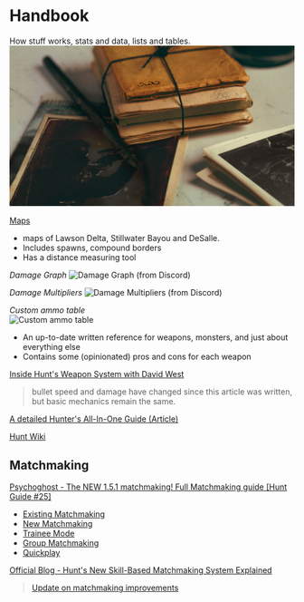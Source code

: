 # Handbook
How stuff works, stats and data, lists and tables. 
![Handbook](/assets/img/blogs/Blog_huntshowdown.com_1920_x_108031.jpg)

[Maps](https://hunt-map.info/)
* maps of Lawson Delta, Stillwater Bayou and DeSalle. 
* Includes spawns, compound borders
* Has a distance measuring tool

*Damage Graph*
![Damage Graph](https://media.discordapp.net/attachments/350202864242655234/692790654593400903/projectile_drop_new.png?width=1348&height=843) (from Discord)

*Damage Multipliers*
![Damage Multipliers](https://media.discordapp.net/attachments/350202864242655234/692799272017461315/27.jpg?width=1499&height=843) (from Discord)

*Custom ammo table*  
![Custom ammo table](https://i.imgur.com/2PmOI0v.png)

* An up-to-date written reference for weapons, monsters, and just about everything else
* Contains some (opinionated) pros and cons for each weapon

[Inside Hunt's Weapon System with David West](https://www.huntshowdown.com/news/inside-hunt-s-weapon-system-with-david-west)
> bullet speed and damage have changed since this article was written, but basic mechanics remain the same. 

[A detailed Hunter's All-In-One Guide (Article)](https://steamcommunity.com/sharedfiles/filedetails/?id=1443266818)

[Hunt Wiki](https://huntshowdown.fandom.com/wiki/Hunt:_Showdown_Wiki)

## Matchmaking

[Psychoghost - The NEW 1.5.1 matchmaking! Full Matchmaking guide [Hunt Guide #25]](https://youtu.be/MaDUrJBzQ9g)
* [Existing Matchmaking](https://youtu.be/MaDUrJBzQ9g?t=60)
* [New Matchmaking](https://youtu.be/MaDUrJBzQ9g?t=216)
* [Trainee Mode](https://youtu.be/MaDUrJBzQ9g?t=4644)
* [Group Matchmaking](https://youtu.be/MaDUrJBzQ9g?t=616)
* [Quickplay](https://youtu.be/MaDUrJBzQ9g?t=820)

[Official Blog - Hunt's New Skill-Based Matchmaking System Explained](https://www.huntshowdown.com/news/hunt-s-new-skill-based-matchmaking-system-explained)
> [Update on matchmaking improvements](https://www.huntshowdown.com/news/update-on-matchmaking-improvements)
